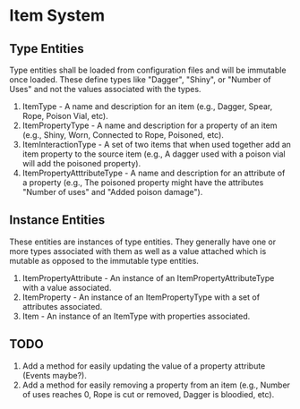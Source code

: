 # Item System

## Type Entities
Type entities shall be loaded from configuration files and will be immutable once loaded. These define types like "Dagger", "Shiny", or "Number of Uses" and not the values associated with the types.

1. ItemType - A name and description for an item (e.g., Dagger, Spear, Rope, Poison Vial, etc).
2. ItemPropertyType - A name and description for a property of an item (e.g., Shiny, Worn, Connected to Rope, Poisoned, etc).
3. ItemInteractionType - A set of two items that when used together add an item property to the source item (e.g., A dagger used with a poison vial will add the poisoned property).
4. ItemPropertyAtttributeType - A name and description for an attribute of a property (e.g., The poisoned property might have the attributes "Number of uses" and "Added poison damage").

## Instance Entities
These entities are instances of type entities. They generally have one or more types associated with them as well as a value attached which is mutable as opposed to the immutable type entities.

1. ItemPropertyAttribute - An instance of an ItemPropertyAttributeType with a value associated.
2. ItemProperty - An instance of an ItemPropertyType with a set of attributes associated.
3. Item - An instance of an ItemType with properties associated.


## TODO

1. Add a method for easily updating the value of a property attribute (Events maybe?).
2. Add a method for easily removing a property from an item (e.g., Number of uses reaches 0, Rope is cut or removed, Dagger is bloodied, etc).
